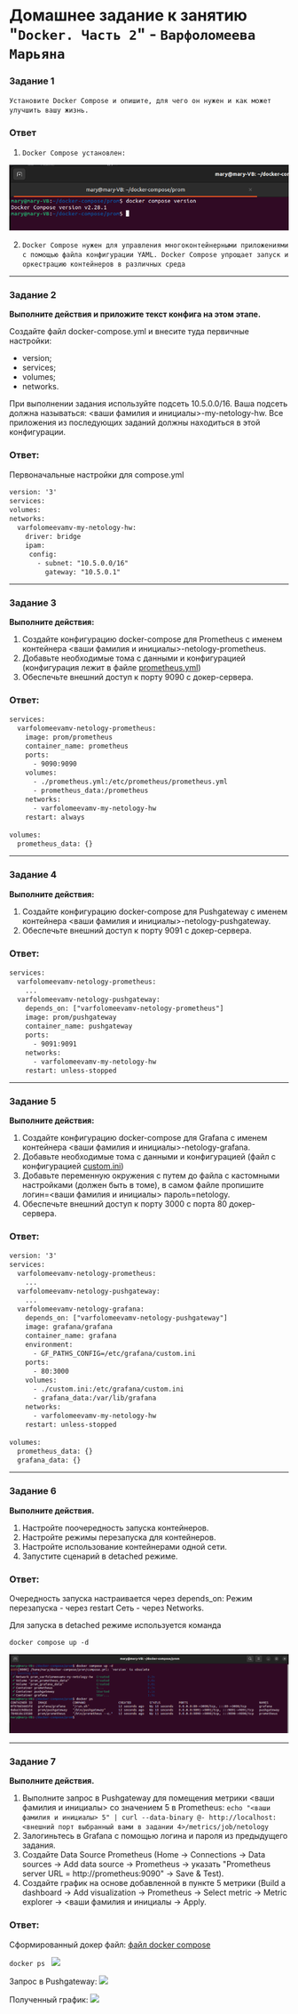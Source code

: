 # Домашнее задание к занятию "`Docker. Часть 2`" - `Варфоломеева Марьяна`


### Задание 1

`Установите Docker Compose и опишите, для чего он нужен и как может улучшить вашу жизнь.`

### Ответ

1. `Docker Compose установлен:`

![](./img/1_docker_ver.png)

2. `Docker Compose нужен для управления многоконтейнерными приложениями с помощью файла конфигурации YAML.
Docker Compose упрощает запуск и оркестрацию контейнеров в различных среда`

---
### Задание 2

**Выполните действия и приложите текст конфига на этом этапе.** 

Создайте файл docker-compose.yml и внесите туда первичные настройки: 

 * version;
 * services;
 * volumes;
 * networks.

При выполнении задания используйте подсеть 10.5.0.0/16.
Ваша подсеть должна называться: <ваши фамилия и инициалы>-my-netology-hw.
Все приложения из последующих заданий должны находиться в этой конфигурации.
### Ответ:
Первоначальные настройки для compose.yml

```
version: '3'
services:
volumes:
networks:
  varfolomeevamv-my-netology-hw:
    driver: bridge
    ipam:
     config:
       - subnet: "10.5.0.0/16"
         gateway: "10.5.0.1"
```
---
### Задание 3 

**Выполните действия:** 

1. Создайте конфигурацию docker-compose для Prometheus с именем контейнера <ваши фамилия и инициалы>-netology-prometheus. 
2. Добавьте необходимые тома с данными и конфигурацией (конфигурация лежит в файле [prometheus.yml](./docker_files/prometheus.yml))
3. Обеспечьте внешний доступ к порту 9090 c докер-сервера.

### Ответ:
```
services:
  varfolomeevamv-netology-prometheus:
    image: prom/prometheus
    container_name: prometheus
    ports:
      - 9090:9090
    volumes:
      - ./prometheus.yml:/etc/prometheus/prometheus.yml
      - prometheus_data:/prometheus
    networks:
      - varfolomeevamv-my-netology-hw
    restart: always

volumes:
  prometheus_data: {}

```
---
### Задание 4 

**Выполните действия:**

1. Создайте конфигурацию docker-compose для Pushgateway с именем контейнера <ваши фамилия и инициалы>-netology-pushgateway. 
2. Обеспечьте внешний доступ к порту 9091 c докер-сервера.

### Ответ:
```
services:
  varfolomeevamv-netology-prometheus:
    ...
  varfolomeevamv-netology-pushgateway:
    depends_on: ["varfolomeevamv-netology-prometheus"]
    image: prom/pushgateway
    container_name: pushgateway
    ports:
      - 9091:9091
    networks:
      - varfolomeevamv-my-netology-hw
    restart: unless-stopped

```
---
### Задание 5 

**Выполните действия:** 

1. Создайте конфигурацию docker-compose для Grafana с именем контейнера <ваши фамилия и инициалы>-netology-grafana. 
2. Добавьте необходимые тома с данными и конфигурацией (файл с конфигурацией [custom.ini](./docker_files/custom.ini))
3. Добавьте переменную окружения с путем до файла с кастомными настройками (должен быть в томе), в самом файле пропишите логин=<ваши фамилия и инициалы> пароль=netology.
4. Обеспечьте внешний доступ к порту 3000 c порта 80 докер-сервера.


### Ответ:
```
version: '3'
services:
  varfolomeevamv-netology-prometheus:
    ...
  varfolomeevamv-netology-pushgateway:
    ...
  varfolomeevamv-netology-grafana:
    depends_on: ["varfolomeevamv-netology-pushgateway"] 
    image: grafana/grafana
    container_name: grafana
    environment:
      - GF_PATHS_CONFIG=/etc/grafana/custom.ini
    ports:
      - 80:3000
    volumes:
      - ./custom.ini:/etc/grafana/custom.ini
      - grafana_data:/var/lib/grafana
    networks:
      - varfolomeevamv-my-netology-hw
    restart: unless-stopped

volumes:
  prometheus_data: {}
  grafana_data: {} 

```
---
### Задание 6 

**Выполните действия.**

1. Настройте поочередность запуска контейнеров.
2. Настройте режимы перезапуска для контейнеров.
3. Настройте использование контейнерами одной сети.
5. Запустите сценарий в detached режиме.

### Ответ:
Очередность запуска настраивается через depends_on:
Режим перезапуска - через restart
Сеть - через Networks.

Для запуска в detached режиме используется команда

```
docker compose up -d
```
![](./img/2_docker_up.png)

---
### Задание 7 

**Выполните действия.**
1. Выполните запрос в Pushgateway для помещения метрики <ваши фамилия и инициалы> со значением 5 в Prometheus: 
  ```echo "<ваши фамилия и инициалы> 5" | curl --data-binary @- http://localhost:<внешний порт выбранный вами в задании 4>/metrics/job/netology```
3. Залогиньтесь в Grafana с помощью логина и пароля из предыдущего задания.
3. Cоздайте Data Source Prometheus (Home -> Connections -> Data sources -> Add data source -> Prometheus -> указать "Prometheus server URL = http://prometheus:9090" -> Save & Test).
4. Создайте график на основе добавленной в пункте 5 метрики (Build a dashboard -> Add visualization -> Prometheus -> Select metric -> Metric explorer -> <ваши фамилия и инициалы -> Apply.

### Ответ:

Сформированный докер файл:
[файл docker compose](./docker_files/compose.yml)

``` docker ps  ```
![](./img/3_docker_ps.png)

Запрос в Pushgateway:
![](./img/4_push_query.png)

Полученный график:
![](./img/5_graph_query.png)
